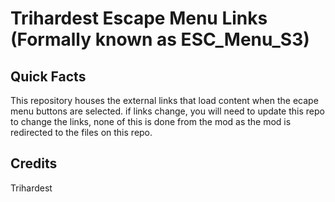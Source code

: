 # Trihardest Escape Menu Links (Formally known as ESC_Menu_S3)

## Quick Facts
This repository houses the external links that load content when the ecape menu buttons are selected. if links change, you will need
to update this repo to change the links, none of this is done from the mod as the mod is redirected to the files on this repo.

## Credits
Trihardest
